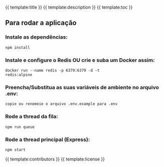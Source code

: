 {{ template:title }}
{{ template:description }}
{{ template:toc }}

## Para rodar a aplicação

### Instale as dependências:
<code>npm install</code>

### Instale e configure o Redis OU crie e suba um Docker assim:
<code>docker run --name redis -p 6379:6379 -d -t redis:alpine</code>

### Preencha/Substitua as suas variáveis de ambiente no arquivo .env:
<code>copie ou renomeie o arquivo .env.example para .env</code>

### Rode a thread da fila:
<code>npm run queue</code>

### Rode a thread principal (Express):
<code>npm start</code>

{{ template:contributors }}
{{ template:license }}